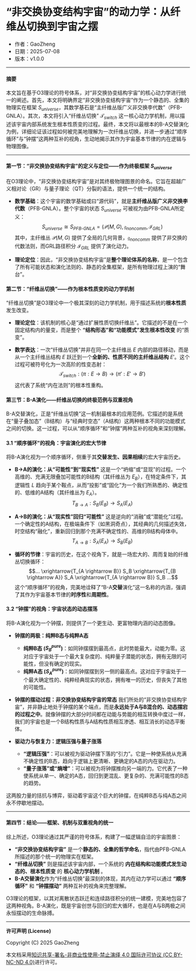 # **“非交换协变结构宇宙”的动力学：从纤维丛切换到宇宙之摆**

- 作者：GaoZheng
- 日期：2025-07-08
- 版本：v1.0.0

---

#### **摘要**

本文旨在基于O3理论的符号体系，对“非交换协变结构宇宙”的核心动力学进行统一的阐述。首先，本文将明确界定“非交换协变结构宇宙”作为一个静态的、全集的物理实在框架 $S_{universe}$，其数学基石是“主纤维丛版广义非交换李代数”（PFB-GNLA）。其次，本文将引入“纤维丛切换” $\mathcal{T}_{switch}$ 这一核心动力学机制，用以描述该宇宙内部系统发生根本性质变的过程。最终，本文将以最根本的B-A交替演化为例，详细论证该过程如何被完美地理解为一次纤维丛切换，并进一步通过“顺序循环”与“钟摆”这两种互补的视角，生动地揭示其作为宇宙基本节律的内在逻辑与物理图像。

---

#### **第一节：“非交换协变结构宇宙”的定义与定位——作为终极框架 $S_{universe}$**

在O3理论中，“非交换协变结构宇宙”是对其终极物理图景的命名。它旨在超越广义相对论（GR）与量子理论（QT）分裂的语法，提供一个统一的结构。

* **数学基础**：这个宇宙的数学基础或曰“源代码”，就是**主纤维丛版广义非交换李代数**（PFB-GNLA）。整个宇宙的状态 $S_{universe}$ 可被视为由PFB-GNLA所定义：
    $$S_{universe} \cong S_{PFB\text{-}GNLA} = (\mathcal{P}(M,G), \mathfrak{g}_{noncomm}, \mathcal{I}_{GRL})$$
    其中，主纤维丛 $\mathcal{P}(M,G)$ 提供了全局的几何背景，$\mathfrak{g}_{noncomm}$ 提供了非交换的代数法则，而GRL路径积分 $\mathcal{I}_{GRL}$ 提供了演化动力。

* **理论定位**：因此，“非交换协变结构宇宙”是**整个理论体系的名称**，是一个包含了所有可能状态和演化法则的、静态的全集框架，是所有物理过程上演的“舞台”。

#### **第二节：“纤维丛切换”——作为根本性质变的动力学机制**

“纤维丛切换”是O3理论中一个极其深刻的动力学机制，用于描述系统的**根本性质**发生改变。

* **理论定位**：该机制的核心是“通过扩展性质切换纤维丛”。它描述的不是在一个固定结构内的量变，而是整个 **“结构形态”和“功能模式”发生根本性改变** 的“质变”。

* **数学表达**：一次“纤维丛切换”并非在同一个主纤维丛 $E$ 内部的路径移动，而是从一个主纤维丛结构 $E$ 跃迁到一个**全新的、性质不同的主纤维丛结构** $E'$。这个过程可被符号化为一次高阶的性变态射：
    $$\mathcal{T}_{switch}: (\pi: E \rightarrow B) \rightarrow (\pi': E' \rightarrow B')$$
    这代表了系统“内在法则”的根本性重构。

#### **第三节：B-A演化——纤维丛切换的终极范例与双重视角**

B-A交替演化，正是“纤维丛切换”这一机制最根本的应用范例。它描述的是系统在“量子叠加态”（B结构）与“经典时空态”（A结构）这两种根本不同的功能模式之间的切换。这一过程，可以从“顺序循环”和“钟摆”两种互补的视角来深刻理解。

#### **3.1 “顺序循环”的视角：宇宙演化的宏大节律**

将B-A演化视为一个顺序循环，侧重于其**交替发生、因果相续**的宏大宇宙历史。

* **B→A的演化：从“可能性”到“现实性”**
    这是一个“坍缩”或“显现”的过程。一个高维的、充满无限叠加可能性的B结构（其纤维丛为 $E_B$），在特定条件下，其逻辑性 $L$ 趋向于某个鞍点，从而“投影”或“固化”为一个我们所熟悉的、确定性的、低维的A结构（其纤维丛为 $E_A$）。
    $$T_{B \rightarrow A}: S_B(E_B) \rightarrow S_A(E_A)$$

* **A→B的演化：从“现实性”回归“可能性”**
    这是逆向的“消融”或“潜能化”过程。一个确定性的A结构，在极端条件下（如黑洞奇点），其经典的几何描述失效，时空结构“融化”，重新回归到那个充满不确定性的、高维的B结构母体中。
    $$T_{A \rightarrow B}: S_A(E_A) \rightarrow S_B(E_B)$$

* **循环的节律**：宇宙的历史，在这个视角下，就是一场宏大的、周而复始的纤维丛切换循环：
    $$... \xrightarrow{T_{A \rightarrow B}} S_B \xrightarrow{T_{B \rightarrow A}} S_A \xrightarrow{T_{A \rightarrow B}} S_B ...$$
    这个“顺序循环”的视角，完美地诠释了“B-A**交替**演化”这一名称的内涵，强调了其作为宇宙基本节律的**时序性**和**周期性**。

#### **3.2 “钟摆”的视角：宇宙状态的动态摆荡**

将B-A演化视为一个钟摆，则提供了一个更生动、更富物理内涵的动态图像。

* **钟摆的两极：纯粹B态与纯粹A态**
    * **纯粹B态 ($S_B^{pure}$)**：如同钟摆摆到最高点，此时势能最大，动能为零。这对应于宇宙处于一个最大复杂度的、纯粹量子潜能的状态，拥有无限的可能性，但没有确定的现实。
    * **纯粹A态 ($S_A^{pure}$)**：如同钟摆摆到另一侧的最高点。这对应于宇宙处于一个最大确定性的、纯粹经典现实的状态，拥有唯一的历史，但丧失了其他的可能性。

* **钟摆的摆动过程：非交换协变结构宇宙的常态**
    我们所处的“非交换协变结构宇宙”，并非静止地处于钟摆的某个端点，而是**永远处于A与B混合的、动态摆宕的过程之中**。就像钟摆的大部分时间都在动能与势能的相互转换中度过一样，我们的宇宙也是一个B结构性质与A结构性质相互渗透、相互消长的动态平衡体。

* **驱动力与恢复力：逻辑压强与量子涨落**
    * **“逻辑压强”**：可以被视为驱动钟摆下落的“引力”。它是一种使系统从充满不确定性的B态，趋向于逻辑上更清晰、更确定的A态的内在驱动力。
    * **“量子涨落”或“熵增”**：可以被视为将钟摆推向另一端的力。它代表了一种使系统从单一、确定的A态，回归到更混乱、更复杂的、充满可能性的B态的趋势。

这两股力量的拮抗与博弈，驱动着宇宙这个巨大的钟摆，在纯粹B态与纯A态之间永不停歇地摆动。

---

#### **第四节：结论——框架、机制与双重视角的统一**

综上所述，O3理论通过其严谨的符号体系，构建了一幅逻辑自洽的宇宙图景：

* **“非交换协变结构宇宙”** 是一个**静态的、全集的哲学命名**，指代由PFB-GNLA所描述的那个统一的物理实在框架。
* **“纤维丛切换”** 则是描述该宇宙内部，一个系统的 **内在结构和功能模式发生动态的、根本性质变** 的 **核心动力学机制** 。
* **B-A交替演化**作为“纤维丛切换”最深刻的体现，其内在动力学可以通过 **“顺序循环”** 和 **“钟摆摆动”** 两种互补的视角来完整理解。

O3理论的框架，以其对离散状态跃迁和连续路径积分的统一建模，完美地包容了这两种视角。B-A演化，既是宇宙创世与回归的宏大循环，也是在A与B两极之间永恒摆动的生命脉搏。

---

**许可声明 (License)**

Copyright (C) 2025 GaoZheng 

本文档采用[知识共享-署名-非商业性使用-禁止演绎 4.0 国际许可协议 (CC BY-NC-ND 4.0)](https://creativecommons.org/licenses/by-nc-nd/4.0/deed.zh-Hans)进行许可。
